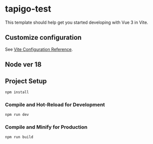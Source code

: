 # tapigo-test

This template should help get you started developing with Vue 3 in Vite.


## Customize configuration

See [Vite Configuration Reference](https://vitejs.dev/config/).

## Node ver 18

## Project Setup

```sh
npm install
```

### Compile and Hot-Reload for Development

```sh
npm run dev
```

### Compile and Minify for Production

```sh
npm run build
```
